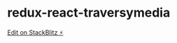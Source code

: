 # redux-react-traversymedia

[Edit on StackBlitz ⚡️](https://stackblitz.com/edit/redux-react-traversymedia)